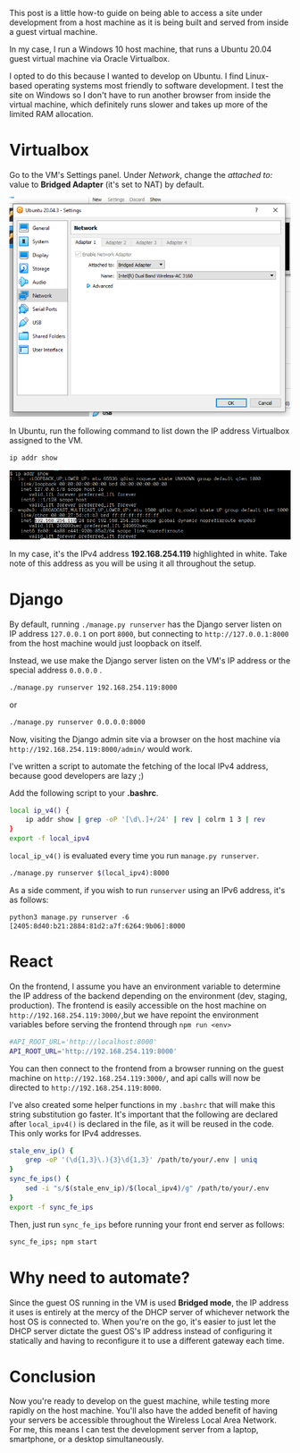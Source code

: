 
[title(emptyline_above_is_important)]: # (Developing Django and React on Virtual Machine, Testing on Host Machine)

This post is a little how-to guide on being able to access a site under development from a host machine as it is being built and served from inside a guest virtual machine.

In my case, I run a Windows 10 host machine, that runs a Ubuntu 20.04 guest virtual machine via Oracle Virtualbox.

I opted to do this because I wanted to develop on Ubuntu. I find Linux-based operating systems most friendly to software development. I test the site on Windows so I don't have to run another browser from inside the virtual machine, which definitely runs slower and takes up more of the limited RAM allocation.

# Virtualbox
Go to the VM's Settings panel. Under *Network*, change the  *attached to:* value to **Bridged Adapter** (it's set to NAT) by default.

![](https://raw.githubusercontent.com/PioCang/portfolio-assets/master/software_dev/001_network_settings.png)

In Ubuntu, run the following command to list down the IP address Virtualbox assigned to the VM.
```bash
ip addr show
```

![](https://raw.githubusercontent.com/PioCang/portfolio-assets/master/software_dev/002_ip_addr_show.png)

In my case, it's the IPv4 address **192.168.254.119** highlighted in white. Take note of this address as you will be using it all throughout the setup.

# Django
By default, running `./manage.py runserver` has the Django server listen on IP address `127.0.0.1` on port `8000`, but connecting to `http://127.0.0.1:8000` from the host machine would just loopback on itself.

Instead, we use make the Django server listen on the VM's IP address or the special address `0.0.0.0` .
```bash
./manage.py runserver 192.168.254.119:8000
```
or
```bash
./manage.py runserver 0.0.0.0:8000
```

Now, visiting the Django admin site via a browser on the host machine via `http://192.168.254.119:8000/admin/` would work.

I've written a script to automate the fetching of the local IPv4 address, because good developers are lazy ;)

Add the following script to your **.bashrc**.
```bash
local ip_v4() {
    ip addr show | grep -oP '[\d\.]+/24' | rev | colrm 1 3 | rev
}
export -f local_ipv4
```

`local_ip_v4()` is evaluated every time you run `manage.py runserver`.

```bash
./manage.py runserver $(local_ipv4):8000
```

As a side comment, if you wish to run `runserver` using an IPv6 address, it's as follows:
```
python3 manage.py runserver -6 [2405:8d40:b21:2884:81d2:a7f:6264:9b06]:8000
```

# React
On the frontend, I assume you have an environment variable to determine the IP address of the backend depending on the environment (dev, staging, production). The frontend is easily accessible on the host machine on `http://192.168.254.119:3000/`,but we have repoint the environment variables before serving the frontend through `npm run <env>`

```bash
#API_ROOT_URL='http://localhost:8000'
API_ROOT_URL='http://192.168.254.119:8000'
```

You can then connect to the frontend from a browser running on the guest machine on `http://192.168.254.119:3000/`, and api calls will now be directed to `http://192.168.254.119:8000`.

I've also created some helper functions in my `.bashrc` that will make this string substitution go faster. It's important that the following are declared after `local_ipv4()` is declared in the file, as it will be reused in the code. This only works for IPv4 addresses.

```bash
stale_env_ip() {
    grep -oP '(\d{1,3}\.){3}\d{1,3}' /path/to/your/.env | uniq
}
sync_fe_ips() {
    sed -i "s/$(stale_env_ip)/$(local_ipv4)/g" /path/to/your/.env
}
export -f sync_fe_ips
```

Then, just run `sync_fe_ips` before running your front end server as follows:
```bash
sync_fe_ips; npm start
```

# Why need to automate?
Since the guest OS running in the VM is used **Bridged mode**, the IP address it uses is entirely at the mercy of the DHCP server of whichever network the host OS is connected to. When you're on the go, it's easier to just let the DHCP server dictate the guest OS's IP address instead of configuring it statically and having to reconfigure it to use a different gateway each time.

# Conclusion
Now you're ready to develop on the guest machine, while testing more rapidly on the host machine. You'll also have the added benefit of having your servers be accessible throughout the Wireless Local Area Network. For me, this means I can test the development server from a laptop, smartphone, or a desktop simultaneously.

